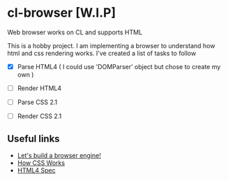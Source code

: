 # cl-browser [W.I.P]
Web browser works on CL and supports HTML

This is a hobby project. I am implementing a browser to understand how html and css rendering works.
I've created a list of tasks to follow

- [x] Parse HTML4 ( I could use 'DOMParser' object but chose to create my own )
- [ ] Render HTML4
- [ ] Parse CSS 2.1
- [ ] Render CSS 2.1


## Useful links

- [Let's build a browser engine!](https://limpet.net/mbrubeck/2014/08/08/toy-layout-engine-1.html)
- [How CSS Works](https://developer.mozilla.org/en-US/docs/Learn/CSS/First_steps/How_CSS_works?utm_source=pocket_mylist)
- [HTML4 Spec](https://www.w3.org/TR/html401/)
